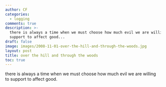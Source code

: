 ```yaml
---
author: CF
categories:
  - logging
comments: true
description: >-
  there is always a time when we must choose how much evil we are willing to
  support to affect good...
draft: false
image: images/2008-11-01-over-the-hill-and-through-the-woods.jpg
layout: post
title: over the hill and through the woods
toc: true
---
```

    
there is always a time when we must choose how much evil we are willing to support to affect good.    

